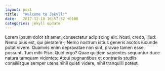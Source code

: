 ```yaml
---
layout: post
title:  "Welcome to Jekyll!"
date:   2017-12-18 16:57:52 +0100
categories: jekyll update
---
```


Lorem ipsum dolor sit amet, consectetur adipiscing elit. Nosti, credo, illud: Nemo pius est, qui pietatem-; Nemo nostrum istius generis asotos iucunde putat vivere. Quamvis enim depravatae non sint, pravae tamen esse possunt. Tum mihi Piso: Quid ergo? Quae quidem sapientes sequuntur duce natura tamquam videntes; Atqui pugnantibus et contrariis studiis consiliisque semper utens nihil quieti videre, nihil tranquilli potest.

<script id="algolia__template" type="text/template">
<article id="content" class="algolia__result post" itemscope itemtype="https://schema.org/BlogPosting">
    {{#posted_at}}
    <header>
        <span class="p-date algolia__result-date">{{ posted_at_readable }}</span>
    </header>
    
    <h1 class="post-title"><a class="algolia__result-link" href="{{ full_url }}">{{{ _highlightResult.title.value }}}</a></h1>
    <div class="algolia__result-text post-content">{{{ _highlightResult.text.value }}}</div>
</article>
</script>
